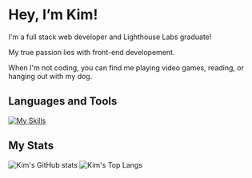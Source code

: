 # Hey, I’m Kim!

I'm a full stack web developer and Lighthouse Labs graduate!

My true passion lies with front-end developement.

When I'm not coding, you can find me playing video games, reading, or hanging out with my dog.


## Languages and Tools

[![My Skills](https://skillicons.dev/icons?i=js,postgres,nodejs,express,html,css,react,bootstrap,materialui,ruby,rails,jest,cypress,jquery,nextjs,sass&theme=light)](https://skillicons.dev)


## My Stats

![Kim's GitHub stats](https://github-readme-stats.vercel.app/api?username=kimodell&show_icons=true&theme=nightowl)
![Kim's Top Langs](https://github-readme-stats.vercel.app/api/top-langs/?username=kimodell&layout=compact&theme=nightowl)
